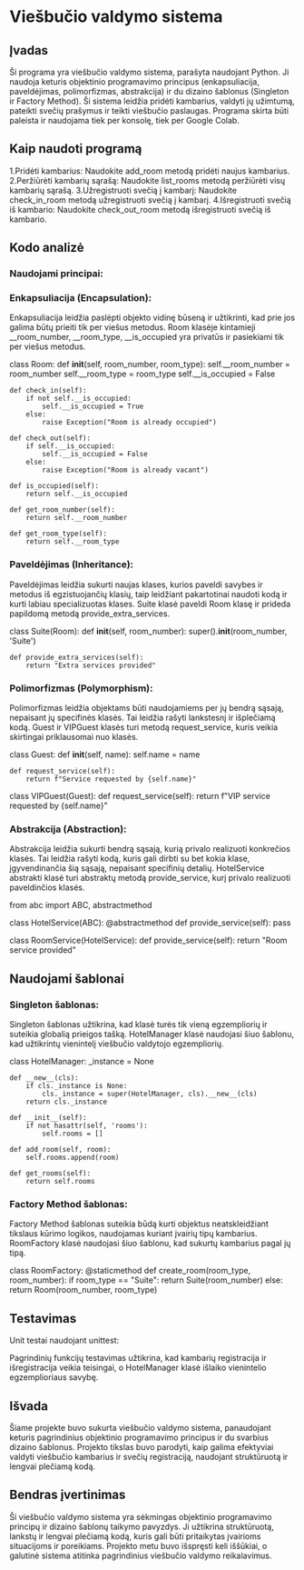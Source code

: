 # Viešbučio valdymo sistema

## Įvadas

Ši programa yra viešbučio valdymo sistema, parašyta naudojant Python. Ji naudoja keturis objektinio programavimo principus (enkapsuliacija, paveldėjimas, polimorfizmas, abstrakcija) ir du dizaino šablonus (Singleton ir Factory Method). Ši sistema leidžia pridėti kambarius, valdyti jų užimtumą, pateikti svečių prašymus ir teikti viešbučio paslaugas. Programa skirta būti paleista ir naudojama tiek per konsolę, tiek per Google Colab.


## Kaip naudoti programą

1.Pridėti kambarius: Naudokite add_room metodą pridėti naujus kambarius.
2.Peržiūrėti kambarių sąrašą: Naudokite list_rooms metodą peržiūrėti visų kambarių sąrašą.
3.Užregistruoti svečią į kambarį: Naudokite check_in_room metodą užregistruoti svečią į kambarį.
4.Išregistruoti svečią iš kambario: Naudokite check_out_room metodą išregistruoti svečią iš kambario.

## Kodo analizė

### Naudojami principai:

### Enkapsuliacija (Encapsulation):

Enkapsuliacija leidžia paslėpti objekto vidinę būseną ir užtikrinti, kad prie jos galima būtų prieiti tik per viešus metodus.
Room klasėje kintamieji __room_number, __room_type, __is_occupied yra privatūs ir pasiekiami tik per viešus metodus.

class Room:
    def __init__(self, room_number, room_type):
        self.__room_number = room_number
        self.__room_type = room_type
        self.__is_occupied = False

    def check_in(self):
        if not self.__is_occupied:
            self.__is_occupied = True
        else:
            raise Exception("Room is already occupied")

    def check_out(self):
        if self.__is_occupied:
            self.__is_occupied = False
        else:
            raise Exception("Room is already vacant")

    def is_occupied(self):
        return self.__is_occupied

    def get_room_number(self):
        return self.__room_number

    def get_room_type(self):
        return self.__room_type
        
### Paveldėjimas (Inheritance):

Paveldėjimas leidžia sukurti naujas klases, kurios paveldi savybes ir metodus iš egzistuojančių klasių, taip leidžiant pakartotinai naudoti kodą ir kurti labiau specializuotas klases.
Suite klasė paveldi Room klasę ir prideda papildomą metodą provide_extra_services.

class Suite(Room):
    def __init__(self, room_number):
        super().__init__(room_number, 'Suite')

    def provide_extra_services(self):
        return "Extra services provided"
### Polimorfizmas (Polymorphism):

Polimorfizmas leidžia objektams būti naudojamiems per jų bendrą sąsają, nepaisant jų specifinės klasės. Tai leidžia rašyti lankstesnį ir išplečiamą kodą.
Guest ir VIPGuest klasės turi metodą request_service, kuris veikia skirtingai priklausomai nuo klasės.

class Guest:
    def __init__(self, name):
        self.name = name

    def request_service(self):
        return f"Service requested by {self.name}"

class VIPGuest(Guest):
    def request_service(self):
        return f"VIP service requested by {self.name}"
        
### Abstrakcija (Abstraction):

Abstrakcija leidžia sukurti bendrą sąsają, kurią privalo realizuoti konkrečios klasės. Tai leidžia rašyti kodą, kuris gali dirbti su bet kokia klase, įgyvendinančia šią sąsają, nepaisant specifinių detalių.
HotelService abstrakti klasė turi abstraktų metodą provide_service, kurį privalo realizuoti paveldinčios klasės.

from abc import ABC, abstractmethod

class HotelService(ABC):
    @abstractmethod
    def provide_service(self):
        pass

class RoomService(HotelService):
    def provide_service(self):
        return "Room service provided"
        
## Naudojami šablonai

### Singleton šablonas:

Singleton šablonas užtikrina, kad klasė turės tik vieną egzempliorių ir suteikia globalią prieigos tašką.
HotelManager klasė naudojasi šiuo šablonu, kad užtikrintų vienintelį viešbučio valdytojo egzempliorių.

class HotelManager:
    _instance = None

    def __new__(cls):
        if cls._instance is None:
            cls._instance = super(HotelManager, cls).__new__(cls)
        return cls._instance

    def __init__(self):
        if not hasattr(self, 'rooms'):
            self.rooms = []

    def add_room(self, room):
        self.rooms.append(room)

    def get_rooms(self):
        return self.rooms
### Factory Method šablonas:

Factory Method šablonas suteikia būdą kurti objektus neatskleidžiant tikslaus kūrimo logikos, naudojamas kuriant įvairių tipų kambarius.
RoomFactory klasė naudojasi šiuo šablonu, kad sukurtų kambarius pagal jų tipą.

class RoomFactory:
    @staticmethod
    def create_room(room_type, room_number):
        if room_type == "Suite":
            return Suite(room_number)
        else:
            return Room(room_number, room_type)
            
## Testavimas

Unit testai naudojant unittest:

Pagrindinių funkcijų testavimas užtikrina, kad kambarių registracija ir išregistracija veikia teisingai, o HotelManager klasė išlaiko vienintelio egzemplioriaus savybę.

## Išvada

Šiame projekte buvo sukurta viešbučio valdymo sistema, panaudojant keturis pagrindinius objektinio programavimo principus ir du svarbius dizaino šablonus. Projekto tikslas buvo parodyti, kaip galima efektyviai valdyti viešbučio kambarius ir svečių registraciją, naudojant struktūruotą ir lengvai plečiamą kodą.

## Bendras įvertinimas

Ši viešbučio valdymo sistema yra sėkmingas objektinio programavimo principų ir dizaino šablonų taikymo pavyzdys. Ji užtikrina struktūruotą, lankstų ir lengvai plečiamą kodą, kuris gali būti pritaikytas įvairioms situacijoms ir poreikiams. Projekto metu buvo išspręsti keli iššūkiai, o galutinė sistema atitinka pagrindinius viešbučio valdymo reikalavimus.
